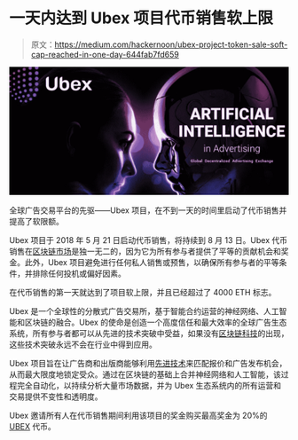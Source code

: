 # 一天内达到 Ubex 项目代币销售软上限

> 原文：<https://medium.com/hackernoon/ubex-project-token-sale-soft-cap-reached-in-one-day-644fab7fd659>

![](img/2d3c22bb24d262525e39fe3c48c299c9.png)

全球广告交易平台的先驱——Ubex 项目，在不到一天的时间里启动了代币销售并提高了软限额。

Ubex 项目于 2018 年 5 月 21 日启动代币销售，将持续到 8 月 13 日。Ubex 代币销售在[区块链市场](https://hackernoon.com/how-blockchain-will-revolutionize-online-marketplaces-64fd6101bbf0)是独一无二的，因为它为所有参与者提供了平等的贡献机会和奖金。此外，Ubex 项目避免进行任何私人销售或预售，以确保所有参与者的平等条件，并排除任何投机或偏好因素。

在代币销售的第一天就达到了项目软上限，并且已经超过了 4000 ETH 标志。

Ubex 是一个全球性的分散式广告交易所，基于智能合约运营的神经网络、人工智能和区块链的融合。Ubex 的使命是创造一个高度信任和最大效率的全球广告生态系统，所有参与者都可以从先进的技术突破中受益，如果没有[区块链科技](https://hackernoon.com/the-blockchain-technology-of-2018-or-not-c375eab5d46a)的出现，这些技术突破永远不会在行业中得到应用。

Ubex 项目旨在让广告商和出版商能够利用[先进技术](https://gizmodo.com/10-ludicrously-advanced-technologies-we-can-expect-by-t-1788671727)来匹配报价和广告发布机会，从而最大限度地锁定受众。通过在区块链的基础上合并神经网络和人工智能，该过程完全自动化，以持续分析大量市场数据，并为 Ubex 生态系统内的所有运营和交易提供不变性和透明度。

Ubex 邀请所有人在代币销售期间利用该项目的奖金购买最高奖金为 20%的 [UBEX](https://www.ubex.com) 代币。